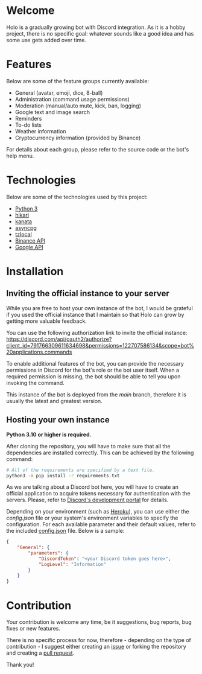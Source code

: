 # Welcome

Holo is a gradually growing bot with Discord integration. As it is a hobby project, there is no specific goal: whatever sounds like a good idea and has some use gets added over time.

# Features

Below are some of the feature groups currently available:

* General (avatar, emoji, dice, 8-ball)
* Administration (command usage permissions)
* Moderation (manual/auto mute, kick, ban, logging)
* Google text and image search
* Reminders
* To-do lists
* Weather information
* Cryptocurrency information (provided by Binance)

For details about each group, please refer to the source code or the bot's help menu.

# Technologies

Below are some of the technologies used by this project:
* [Python 3](https://www.python.org/)
* [hikari](https://github.com/hikari-py)
* [kanata](https://github.com/rexor12/kanata)
* [asyncpg](https://github.com/MagicStack/asyncpg)
* [tzlocal](https://github.com/regebro/tzlocal)
* [Binance API](https://developers.binance.com)
* [Google API](https://developers.google.com/custom-search/v1/overview)

# Installation

## Inviting the official instance to your server

While you are free to host your own instance of the bot, I would be grateful if you used the official instance that I maintain so that Holo can grow by getting more valuable feedback.

You can use the following authorization link to invite the official instance:
https://discord.com/api/oauth2/authorize?client_id=791766309611634698&permissions=122707586134&scope=bot%20applications.commands

To enable additional features of the bot, you can provide the necessary permissions in Discord for the bot's role or the bot user itself. When a required permission is missing, the bot should be able to tell you upon invoking the command.

This instance of the bot is deployed from the _main_ branch, therefore it is usually the latest and greatest version.

## Hosting your own instance

**Python 3.10 or higher is required.**

After cloning the repository, you will have to make sure that all the dependencies are installed correctly. This can be achieved by the following command:

```sh
# All of the requirements are specified by a text file.
python3 -m pip install -r requirements.txt
```

As we are talking about a Discord bot here, you will have to create an official application to acquire tokens necessary for authentication with the servers. Please, refer to [Discord's development portal](https://discord.com/developers/docs/intro) for details.

Depending on your environment (such as [Heroku](https://www.heroku.com)), you can use either the *config.json* file or your system's environment variables to specify the configuration. For each available parameter and their default values, refer to the included [config.json](https://github.com/rexor12/holobot/blob/main/config.json) file. Below is a sample:

```json
{
    "General": {
        "parameters": {
            "DiscordToken": "<your Discord token goes here>",
            "LogLevel": "Information"
        }
    }
}
```

# Contribution

Your contribution is welcome any time, be it suggestions, bug reports, bug fixes or new features.

There is no specific process for now, therefore - depending on the type of contribution - I suggest either creating an [issue](https://github.com/rexor12/holobot/issues) or forking the repository and creating a [pull request](https://github.com/rexor12/holobot/pulls).

Thank you!
